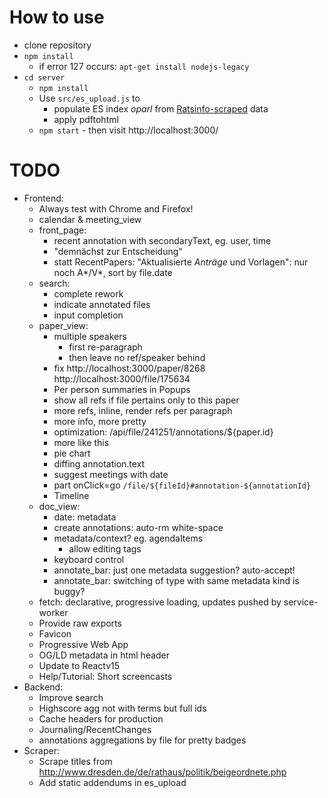 # How to use

* clone repository
* `npm install`
  * if error 127 occurs: `apt-get install nodejs-legacy`
* `cd server`
  * `npm install`
  * Use `src/es_upload.js` to
    * populate ES index *oparl* from [Ratsinfo-scraped](https://github.com/offenesdresden/ratsinfo-scraper) data
    * apply pdftohtml
  * `npm start` - then visit http://localhost:3000/

# TODO

* Frontend:
  * Always test with Chrome and Firefox!
  * calendar & meeting_view
  * front_page:
    * recent annotation with secondaryText, eg. user, time
    * "demnächst zur Entscheidung"
    * statt RecentPapers: "Aktualisierte *Anträge* und Vorlagen": nur noch A*/V*, sort by file.date
  * search:
    * complete rework
    * indicate annotated files
    * input completion
  * paper_view:
    * multiple speakers
      * first re-paragraph
      * then leave no ref/speaker behind
    * fix http://localhost:3000/paper/8268 http://localhost:3000/file/175634
    * Per person summaries in Popups
    * show all refs if file pertains only to this paper
    * more refs, inline, render refs per paragraph
    * more info, more pretty
    * optimization: /api/file/241251/annotations/${paper.id}
    * more like this
    * pie chart
    * diffing annotation.text
    * suggest meetings with date
    * part onClick=go `/file/${fileId}#annotation-${annotationId}`
    * Timeline
  * doc_view:
    * date: metadata
    * create annotations: auto-rm white-space
    * metadata/context? eg. agendaItems
      * allow editing tags
    * keyboard control
    * annotate_bar: just one metadata suggestion? auto-accept!
    * annotate_bar: switching of type with same metadata kind is buggy?
  * fetch: declarative, progressive loading, updates pushed by service-worker
  * Provide raw exports
  * Favicon
  * Progressive Web App
  * OG/LD metadata in html header
  * Update to Reactv15
  * Help/Tutorial: Short screencasts
* Backend:
  * Improve search
  * Highscore agg not with terms but full ids
  * Cache headers for production
  * Journaling/RecentChanges
  * annotations aggregations by file for pretty badges
* Scraper:
  * Scrape titles from http://www.dresden.de/de/rathaus/politik/beigeordnete.php
  * Add static addendums in es_upload
